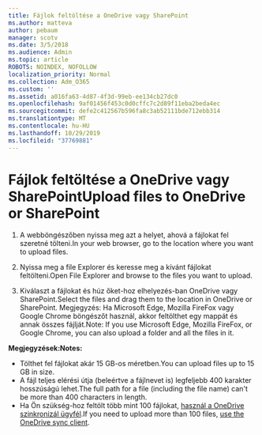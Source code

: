 ```yaml
---
title: Fájlok feltöltése a OneDrive vagy SharePoint
ms.author: matteva
author: pebaum
manager: scotv
ms.date: 3/5/2018
ms.audience: Admin
ms.topic: article
ROBOTS: NOINDEX, NOFOLLOW
localization_priority: Normal
ms.collection: Adm_O365
ms.custom: ''
ms.assetid: a016fa63-4d87-4f3d-99eb-ee134cb27dc0
ms.openlocfilehash: 9af01456f453c0d0cffc7c2d89f11eba2beda4ec
ms.sourcegitcommit: defe2c412567b596fa8c3ab52111bde712ebb314
ms.translationtype: MT
ms.contentlocale: hu-HU
ms.lasthandoff: 10/29/2019
ms.locfileid: "37769881"
---
```

# <a name="upload-files-to-onedrive-or-sharepoint"></a><span data-ttu-id="25e0b-102">Fájlok feltöltése a OneDrive vagy SharePoint</span><span class="sxs-lookup"><span data-stu-id="25e0b-102">Upload files to OneDrive or SharePoint</span></span>

1. <span data-ttu-id="25e0b-103">A webböngészőben nyissa meg azt a helyet, ahová a fájlokat fel szeretné tölteni.</span><span class="sxs-lookup"><span data-stu-id="25e0b-103">In your web browser, go to the location where you want to upload files.</span></span>
    
2. <span data-ttu-id="25e0b-104">Nyissa meg a file Explorer és keresse meg a kívánt fájlokat feltölteni.</span><span class="sxs-lookup"><span data-stu-id="25e0b-104">Open File Explorer and browse to the files you want to upload.</span></span>
    
3. <span data-ttu-id="25e0b-105">Kiválaszt a fájlokat és húz őket-hoz elhelyezés-ban OneDrive vagy SharePoint.</span><span class="sxs-lookup"><span data-stu-id="25e0b-105">Select the files and drag them to the location in OneDrive or SharePoint.</span></span> <span data-ttu-id="25e0b-106">Megjegyzés: Ha Microsoft Edge, Mozilla FireFox vagy Google Chrome böngészőt használ, akkor feltölthet egy mappát és annak összes fájlját.</span><span class="sxs-lookup"><span data-stu-id="25e0b-106">Note: If you use Microsoft Edge, Mozilla FireFox, or Google Chrome, you can also upload a folder and all the files in it.</span></span>
    
<span data-ttu-id="25e0b-107">**Megjegyzések:**</span><span class="sxs-lookup"><span data-stu-id="25e0b-107">**Notes:**</span></span>
- <span data-ttu-id="25e0b-108">Tölthet fel fájlokat akár 15 GB-os méretben.</span><span class="sxs-lookup"><span data-stu-id="25e0b-108">You can upload files up to 15 GB in size.</span></span> 
- <span data-ttu-id="25e0b-109">A fájl teljes elérési útja (beleértve a fájlnevet is) legfeljebb 400 karakter hosszúságú lehet.</span><span class="sxs-lookup"><span data-stu-id="25e0b-109">The full path for a file (including the file name) can't be more than 400 characters in length.</span></span> 
- <span data-ttu-id="25e0b-110">Ha Ön szükség-hoz feltölt több mint 100 fájlokat, [használ a OneDrive szinkronizál ügyfél](https://go.microsoft.com/fwlink/?linkid=866427).</span><span class="sxs-lookup"><span data-stu-id="25e0b-110">If you need to upload more than 100 files, [use the OneDrive sync client](https://go.microsoft.com/fwlink/?linkid=866427).</span></span> 
  

